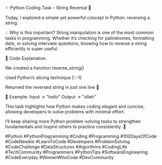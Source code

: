 ✨ Python Coding Task – String Reversal 🐍

Today, I explored a simple yet powerful concept in Python: reversing a string.

💡 Why is this important?
String manipulation is one of the most common tasks in programming. Whether it’s checking for palindromes, formatting data, or solving interview questions, knowing how to reverse a string efficiently is super useful.

🔹 Code Explanation:

We created a function reverse_string()

Used Python’s slicing technique [::-1]

Returned the reversed string in just one line 🚀

🔹 Example:
Input → "hello"
Output → "olleh"

This task highlights how Python makes coding elegant and concise, allowing developers to solve problems with minimal effort.

I’ll keep sharing more Python problem-solving tasks to strengthen fundamentals and inspire others to practice consistently. 🌱

#Python #PythonProgramming #Coding #Programming #100DaysOfCode #CodeNewbie #LearnToCode #Developers #ProblemSolving #CodeChallenge #DataStructures #Algorithms #CodingLife #TechCommunity #Programmers #PythonTips #SoftwareEngineering #CodeEveryday #WomenWhoCode #DevCommunity
